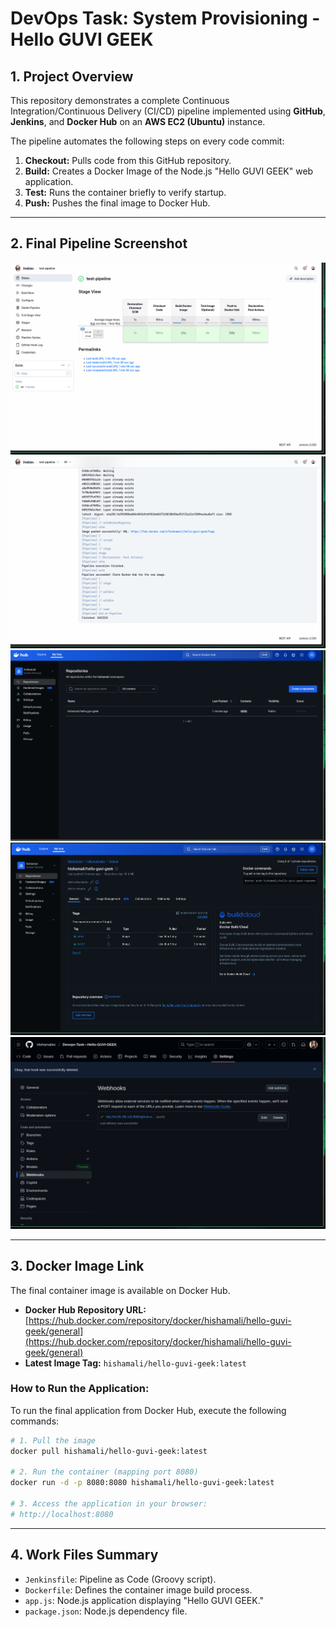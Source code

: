 # DevOps Task: System Provisioning - Hello GUVI GEEK

## 1. Project Overview

This repository demonstrates a complete Continuous Integration/Continuous Delivery (CI/CD) pipeline implemented using **GitHub**, **Jenkins**, and **Docker Hub** on an **AWS EC2 (Ubuntu)** instance.

The pipeline automates the following steps on every code commit:
1.  **Checkout:** Pulls code from this GitHub repository.
2.  **Build:** Creates a Docker Image of the Node.js "Hello GUVI GEEK" web application.
3.  **Test:** Runs the container briefly to verify startup.
4.  **Push:** Pushes the final image to Docker Hub.

---

## 2. Final Pipeline Screenshot

<img src="https://github.com/Hishamaliec/Devops-Task---Hello-GUVI-GEEK/blob/main/screenshots/screenshot-2025-10-08_07-41-44.png" alt="Banner" />
<img src="https://github.com/Hishamaliec/Devops-Task---Hello-GUVI-GEEK/blob/main/screenshots/screenshot-2025-10-08_07-41-21.png" alt="Banner" />
<img src="https://github.com/Hishamaliec/Devops-Task---Hello-GUVI-GEEK/blob/main/screenshots/screenshot-2025-10-08_07-42-38.png" alt="Banner" />
<img src="https://github.com/Hishamaliec/Devops-Task---Hello-GUVI-GEEK/blob/main/screenshots/screenshot-2025-10-08_07-43-08.png" alt="Banner" />
<img src="https://github.com/Hishamaliec/Devops-Task---Hello-GUVI-GEEK/blob/main/screenshots/screenshot-2025-10-08_07-43-53.png" alt="Banner" />

---

## 3. Docker Image Link

The final container image is available on Docker Hub.

* **Docker Hub Repository URL:** [https://hub.docker.com/repository/docker/hishamali/hello-guvi-geek/general](https://hub.docker.com/repository/docker/hishamali/hello-guvi-geek/general)
* **Latest Image Tag:** `hishamali/hello-guvi-geek:latest`

### How to Run the Application:

To run the final application from Docker Hub, execute the following commands:

```bash
# 1. Pull the image
docker pull hishamali/hello-guvi-geek:latest

# 2. Run the container (mapping port 8080)
docker run -d -p 8080:8080 hishamali/hello-guvi-geek:latest

# 3. Access the application in your browser:
# http://localhost:8080
````

-----

## 4\. Work Files Summary

  * `Jenkinsfile`: Pipeline as Code (Groovy script).
  * `Dockerfile`: Defines the container image build process.
  * `app.js`: Node.js application displaying "Hello GUVI GEEK."
  * `package.json`: Node.js dependency file.
